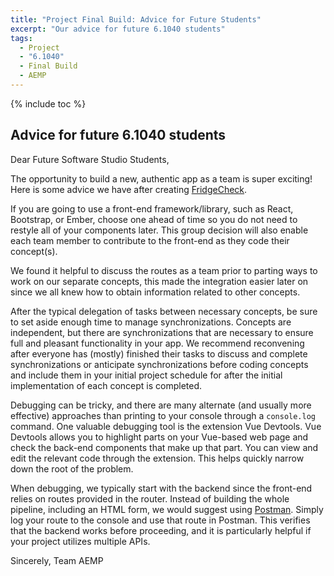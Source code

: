 ```yaml
---
title: "Project Final Build: Advice for Future Students"
excerpt: "Our advice for future 6.1040 students"
tags:
  - Project
  - "6.1040"
  - Final Build
  - AEMP
---
```


{% include toc %}

## Advice for future 6.1040 students
Dear Future Software Studio Students,

The opportunity to build a new, authentic app as a team is super exciting! Here is some advice we have after creating [FridgeCheck](fridge-check.vercel.app).

If you are going to use a front-end framework/library, such as React, Bootstrap, or Ember, choose one ahead of time so you do not need to restyle all of your components later. This group decision will also enable each team member to contribute to the front-end as they code their concept(s).

We found it helpful to discuss the routes as a team prior to parting ways to work on our separate concepts, this made the integration easier later on since we all knew how to obtain information related to other concepts. 

After the typical delegation of tasks between necessary concepts, be sure to set aside enough time to manage synchronizations. Concepts are independent, but there are synchronizations that are necessary to ensure full and pleasant functionality in your app. We recommend reconvening after everyone has (mostly) finished their tasks to discuss and complete synchronizations or anticipate synchronizations before coding concepts and include them in your initial project schedule for after the initial implementation of each concept is completed. 

Debugging can be tricky, and there are many alternate (and usually more effective) approaches than printing to your console through a ```console.log``` command. One valuable debugging tool is the extension Vue Devtools. Vue Devtools allows you to highlight parts on your Vue-based web page and check the back-end components that make up that part. You can view and edit the relevant code through the extension. This helps quickly narrow down the root of the problem.

When debugging, we typically start with the backend since the front-end relies on routes provided in the router. Instead of building the whole pipeline, including an HTML form, we would suggest using [Postman](https://www.postman.com/). Simply log your route to the console and use that route in Postman. This verifies that the backend works before proceeding, and it is particularly helpful if your project utilizes multiple APIs. 


Sincerely,
Team AEMP